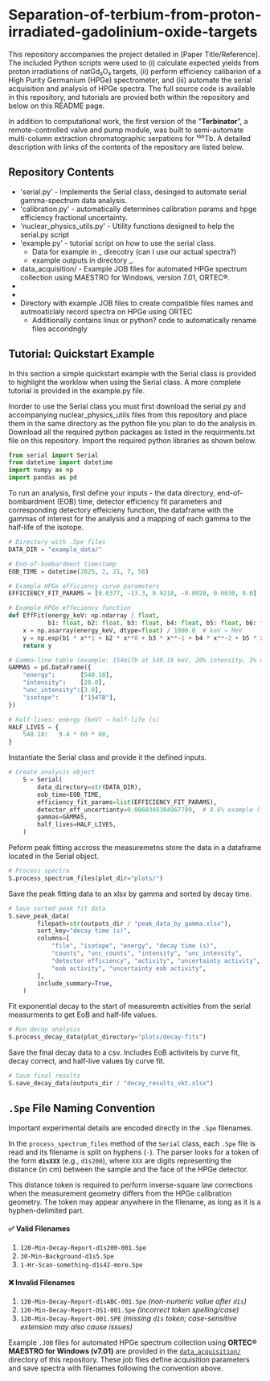 # Separation-of-terbium-from-proton-irradiated-gadolinium-oxide-targets

This repository accompanies the project detailed in [Paper Title/Reference]. The included Python scripts were used to (i) calculate expected yields from proton irradiations of natGd₂O₃ targets, (ii) perform efficiency calibarion of a High Purity Germanium (HPGe) spectrometer, and (iii) automate the serial acquisition and analysis of HPGe spectra. The full source code is available in this repository, and tutorials are provied both within the repository and below on this README page.

In addition to computational work, the first version of the "**Terbinator**", a remote-controlled valve and pump module, was built to semi-automate multi-column extraction chromatographic serpations for ¹⁵⁵Tb. A detailed description with links of the contents of the repository are listed below.

## Repository Contents
- 'serial.py' - Implements the Serial class, desinged to automate serial gamma-spectrum data analysis.
- 'calibration.py' - automatically determines calibration params and hpge efficiency fractional uncertainty.
- 'nuclear_physics_utils.py' - Utility functions designed to help the serial.py script
- 'example.py' - tutorial script on how to use the serial class.
  - Data for example in _ direcotry (can I use our actual spectra?)
  - example outputs in directory _.
- data_acquisition/ - Example JOB files for automated HPGe spectrum collection using MAESTRO for Windows, version 7.01, ORTEC®.
-
-
- Directory with example JOB files to create compatible files names and autmoaticlaly record spectra on HPGe using ORTEC
    - Additionally contains linux or python? code to automatically rename files accoridngly

## Tutorial: Quickstart Example

In this section a simple quickstart example with the Serial class is provided to highlight the worklow when using the Serial class. A more complete tutorial is provided in the example.py file.

Inorder to use the Serial class you must first download the serial.py and accompanying nuclear_physics_utils files from this repository and place them in the same directory as the python file you plan to do the analysis in. Download all the required python packages as listed in the requirments.txt file on this repository. Import the required python libraries as shown below.

```python
from serial import Serial
from datetime import datetime
import numpy as np
import pandas as pd
```

To run an analysis, first define your inputs - the data directory, end-of-bombardment (EOB) time, detector efficiency fit parameters and corresponding detectory effeicieny function, the dataframe with the gammas of interest for the analysis and a mapping of each gamma to the half-life of the isotope.

```python
# Directory with .Spe files
DATA_DIR = "example_data/"

# End-of-bombardment timestamp
EOB_TIME = datetime(2025, 2, 21, 7, 58)

# Example HPGe efficiency curve parameters
EFFICIENCY_FIT_PARAMS = [0.0377, -13.3, 0.9218, -0.0928, 0.0030, 0.0]

# Example HPGe effeciency function
def EffFit(energy_keV: np.ndarray | float,
           b1: float, b2: float, b3: float, b4: float, b5: float, b6: float) -> np.ndarray:
    x = np.asarray(energy_keV, dtype=float) / 1000.0  # keV → MeV
    y = np.exp(b1 * x**1 + b2 * x**0 + b3 * x**-1 + b4 * x**-2 + b5 * x**-3 + b6 * x**-4)
    return y

# Gamma-line table (example: 154m1Tb at 540.18 keV, 20% intensity, 3% uncertainty)
GAMMAS = pd.DataFrame({
    "energy":       [540.18],
    "intensity":    [20.0],
    "unc_intensity":[3.0],
    "isotope":      ["154TB"],
})

# Half-lives: energy (keV) → half-life (s)
HALF_LIVES = {
    540.18:   9.4 * 60 * 60,
}
```

Instantiate the Serial class and provide it the defined inputs.

```python
# Create analysis object
    S = Serial(
        data_directory=str(DATA_DIR),
        eob_time=EOB_TIME,
        efficiency_fit_params=list(EFFICIENCY_FIT_PARAMS),
        detector_eff_uncertianty=0.0860345384967799,  # 8.6% example (fractional)
        gammas=GAMMAS,
        half_lives=HALF_LIVES,
    )
```
Peform peak fitting accross the measuremetns store the data in a dataframe located in the Serial object.

```python
# Process spectra
S.process_spectrum_files(plot_dir="plots/")
```

Save the peak fitting data to an xlsx by gamma and sorted by decay time.

```python
# Save sorted peak fit data
S.save_peak_data(
        filepath=str(outputs_dir / "peak_data_by_gamma.xlsx"),
        sort_key="decay time (s)",
        columns=[
            "file", "isotope", "energy", "decay time (s)",
            "counts", "unc_counts", "intensity", "unc_intensity",
            "detector efficiency", "activity", "uncertainty activity",
            "eob activity", "uncertainty eob activity",
        ],
        include_summary=True,
    )
```

Fit exponential decay to the start of measuremtn activities from the serial measurments to get EoB and half-life values.

```python
# Run decay analysis
S.process_decay_data(plot_directory="plots/decay-fits")
```

Save the final decay data to a csv. Includes EoB activiteis by curve fit, decay correct, and half-live values by curve fit.

```python
# Save final results
S.save_decay_data(outputs_dir / "decay_results_vkt.xlsx")
``` 
## `.Spe` File Naming Convention  

Important experimental details are encoded directly in the `.Spe` filenames.  

In the `process_spectrum_files` method of the `Serial` class, each `.Spe` file is read and its filename is split on hyphens (`-`). The parser looks for a token of the form **`d1sXXX`** (e.g., `d1s200`), where `XXX` are digits representing the distance (in cm) between the sample and the face of the HPGe detector.  

This distance token is required to perform inverse-square law corrections when the measurement geometry differs from the HPGe calibration geometry. The token may appear anywhere in the filename, as long as it is a hyphen-delimited part.  

#### ✅ Valid Filenames  

1. `120-Min-Decay-Report-d1s200-001.Spe`  
2. `30-Min-Background-d1s5.Spe`  
3. `1-Hr-Scan-something-d1s42-more.Spe`  

#### ❌ Invalid Filenames  

1. `120-Min-Decay-Report-d1sABC-001.Spe` *(non-numeric value after `d1s`)*  
2. `120-Min-Decay-Report-DS1-001.Spe` *(incorrect token spelling/case)*  
3. `120-Min-Decay-Report-001.SPE` *(missing `d1s` token; case-sensitive extension may also cause issues)*

Example `.JOB` files for automated HPGe spectrum collection using **ORTEC® MAESTRO for Windows (v7.01)** are provided in the [`data_acquisition/`](data_acquisition/) directory of this repository. These job files define acquisition parameters and save spectra with filenames following the convention above.  
